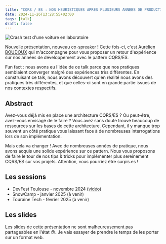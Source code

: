 ```yaml
---
title: "CQRS / ES : NOS HEURISTIQUES APRES PLUSIEURS ANNEES DE PRODUCTION"
date: 2024-11-26T13:28:55+02:00
tags: [talk]
draft: false
---
```


![Crash test d'une voiture en laboratoire](1.png)

Nouvelle présentation, nouveau co-spreaker ! Cette fois-ci, c'est [Aurélien BOUDOUX](https://x.com/AurelienBoudoux) qui m'accompagne pour vous proposer un retour d'expérience sur nos années de développement avec le pattern CQRS/ES.  

Fun fact : nous avons eu l'idée de ce talk parce que nos pratiques semblaient converger malgré des expériences très différentes. En construisant ce talk, nous avons découvert qu'en réalité nous avons des pratiques très différentes, et que celles-ci sont en grande partie issues de nos contextes respectifs.

## Abstract

Avez-vous déjà mis en place une architecture CQRS/ES ? Ou peut-être, avez-vous envisagé de le faire ? Vous avez sans doute trouvé beaucoup de ressources sur les bases de cette architecture. Cependant, il y manque trop souvent un côté pratique vous laissant face à de nombreuses interrogations lors de son implémentation.  

Mais cela va changer ! Avec de nombreuses années de pratique, nous avons acquis une solide expérience sur ce pattern. Nous vous proposons de faire le tour de nos tips & tricks pour implémenter plus sereinement CQRS/ES sur vos projets. Attention, vous pourriez être surpis.es !  

## Les sessions

- DevFest Toulouse - novembre 2024 ([vidéo](https://youtu.be/aE8cJnJKae8))
- SnowCamp - janvier 2025 (à venir)
- Touraine Tech - février 2025 (à venir)

## Les slides

Les slides de cette présentation ne sont malheureusement pas partageables en l'état &#128533;. Je vais essayer de prendre le temps de les porter sur un format web.
